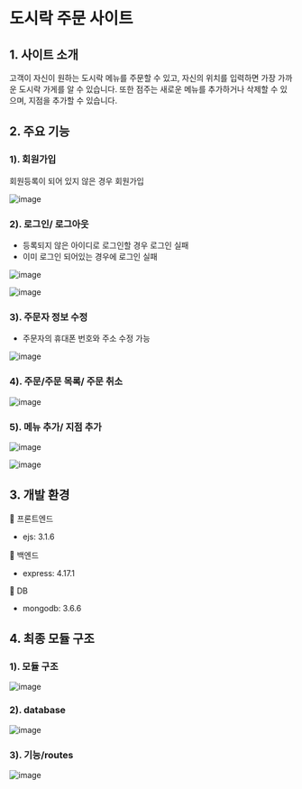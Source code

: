 # 도시락 주문 사이트


## 1. 사이트 소개
고객이 자신이 원하는 도시락 메뉴를 주문할 수 있고, 자신의 위치를 입력하면 가장 가까운 도시락 가게를 알 수 있습니다. 또한 점주는 새로운 메뉴를 추가하거나 삭제할 수 있으며, 지점을 추가할 수 있습니다.


## 2. 주요 기능

### 1). 회원가입
회원등록이 되어 있지 않은 경우 회원가입

![image](https://user-images.githubusercontent.com/62333600/223740447-8c6a123e-f2b0-4462-b555-f534ef119542.png)

### 2). 로그인/ 로그아웃
- 등록되지 않은 아이디로 로그인할 경우 로그인 실패
- 이미 로그인 되어있는 경우에 로그인 실패 

![image](https://user-images.githubusercontent.com/62333600/223740656-a28b5626-a3a7-4324-93db-13ba191d08fe.png)

![image](https://user-images.githubusercontent.com/62333600/223741909-c16972ef-0add-48b2-a99f-14c802e37c3b.png)


### 3). 주문자 정보 수정
- 주문자의 휴대폰 번호와 주소 수정 가능

![image](https://user-images.githubusercontent.com/62333600/223741313-b2ab7a6b-90b4-4ffd-b46d-043ac2b11360.png)

### 4). 주문/주문 목록/ 주문 취소

![image](https://user-images.githubusercontent.com/62333600/223741618-e0bd6c23-f234-43c9-9c00-8d2c292008f8.png)


### 5). 메뉴 추가/ 지점 추가

![image](https://user-images.githubusercontent.com/62333600/223742337-483df604-fcf6-439b-8930-a0ef2e401be8.png)

![image](https://user-images.githubusercontent.com/62333600/223742302-95dd6b4c-f997-49bc-b51e-80591d01ba0d.png)

## 3. 개발 환경

💎 프론트엔드
- ejs: 3.1.6

🎉 백엔드
- express: 4.17.1

🎁 DB
-  mongodb: 3.6.6

## 4. 최종 모듈 구조

### 1). 모듈 구조

![image](https://user-images.githubusercontent.com/62333600/223746865-e156b5e5-8436-4c8c-af98-b80a77b72ef5.png)

### 2). database

![image](https://user-images.githubusercontent.com/62333600/223747003-98185a0f-6891-4ad3-a210-c64d1d9d6b91.png)

### 3). 기능/routes

![image](https://user-images.githubusercontent.com/62333600/223748731-173a1201-a8c7-48fb-9e9c-0ed08edb887a.png)





